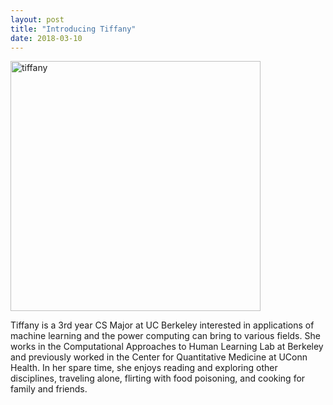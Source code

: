 ```yaml
---
layout: post
title: "Introducing Tiffany"
date: 2018-03-10
---
```



<img src="../../STAT198-Spring18.github.io/_posts/tiffany.jpg" alt="tiffany" style="width: 400px;"/>


Tiffany is a 3rd year CS Major at UC Berkeley interested in applications of machine learning and the power computing can bring to various fields. She works in the Computational Approaches to Human Learning Lab at Berkeley and previously worked in the Center for Quantitative Medicine at UConn Health. In her spare time, she enjoys reading and exploring other disciplines, traveling alone, flirting with food poisoning, and cooking for family and friends.